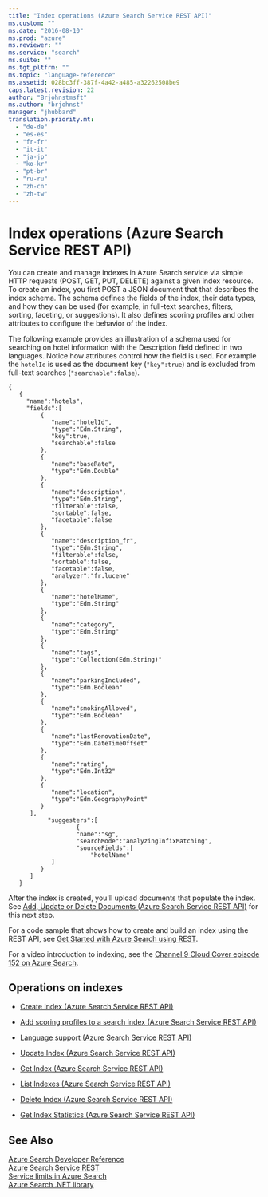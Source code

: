 ```yaml
---
title: "Index operations (Azure Search Service REST API)"
ms.custom: ""
ms.date: "2016-08-10"
ms.prod: "azure"
ms.reviewer: ""
ms.service: "search"
ms.suite: ""
ms.tgt_pltfrm: ""
ms.topic: "language-reference"
ms.assetid: 028bc3ff-387f-4a42-a485-a32262508be9
caps.latest.revision: 22
author: "Brjohnstmsft"
ms.author: "brjohnst"
manager: "jhubbard"
translation.priority.mt: 
  - "de-de"
  - "es-es"
  - "fr-fr"
  - "it-it"
  - "ja-jp"
  - "ko-kr"
  - "pt-br"
  - "ru-ru"
  - "zh-cn"
  - "zh-tw"
---
```

# Index operations (Azure Search Service REST API)
  You can create and manage indexes in Azure Search service via simple HTTP requests (POST, GET, PUT, DELETE) against a given index resource. To create an index, you first POST a JSON document that that describes the index schema. The schema defines the fields of the index, their data types, and how they can be used (for example, in full-text searches, filters, sorting, faceting, or suggestions). It also defines scoring profiles and other attributes to configure the behavior of the index.  
  
 The following example provides an illustration of a schema used for searching on hotel information with the Description field defined in two languages. Notice how attributes control how the field is used. For example the `hotelId` is used as the document key (`"key":true`) and is excluded from full-text searches (`"searchable":false`).  
  
```  
{ 
   { 
     "name":"hotels",   
     "fields":[ 
         { 
            "name":"hotelId",
            "type":"Edm.String",
            "key":true,
            "searchable":false
         },
         { 
            "name":"baseRate",
            "type":"Edm.Double"
         },
         { 
            "name":"description",
            "type":"Edm.String",
            "filterable":false,
            "sortable":false,
            "facetable":false
         },
         { 
            "name":"description_fr",
            "type":"Edm.String",
            "filterable":false,
            "sortable":false,
            "facetable":false,
            "analyzer":"fr.lucene"
         },
         { 
            "name":"hotelName",
            "type":"Edm.String"
         },
         { 
            "name":"category",
            "type":"Edm.String"
         },
         { 
            "name":"tags",
            "type":"Collection(Edm.String)"
         },
         { 
            "name":"parkingIncluded",
            "type":"Edm.Boolean"
         },
         { 
            "name":"smokingAllowed",
            "type":"Edm.Boolean"
         },
         { 
            "name":"lastRenovationDate",
            "type":"Edm.DateTimeOffset"
         },
         { 
            "name":"rating",
            "type":"Edm.Int32"
         },
         { 
            "name":"location",
            "type":"Edm.GeographyPoint"
         }              
      ],
           "suggesters":[ 
                   { 
                   "name":"sg",
                   "searchMode":"analyzingInfixMatching",
                   "sourceFields":[ 
                       "hotelName"
            ]                  
         }           
      ]       
   } 
```  
  
 After the index is created, you'll upload documents that populate the index. See [Add, Update or Delete Documents &#40;Azure Search Service REST API&#41;](addupdate-or-delete-documents.md) for this next step.  
  
 For a code sample that shows how to create and build an index using the REST API, see [Get Started with Azure Search using REST](https://github.com/Azure-Samples/search-rest-api-getting-started).  
  
 For a video introduction to indexing, see the [Channel 9 Cloud Cover episode 152 on Azure Search](http://channel9.msdn.com/Shows/Cloud+Cover/Cloud-Cover-152-Azure-Search-with-Liam-Cavanagh).  
  
## Operations on indexes  
  
-   [Create Index &#40;Azure Search Service REST API&#41;](create-index.md)  
  
-   [Add scoring profiles to a search index &#40;Azure Search Service REST API&#41;](add-scoring-profiles-to-a-search-index.md)  
  
-   [Language support &#40;Azure Search Service REST API&#41;](language-support.md)  
  
-   [Update Index &#40;Azure Search Service REST API&#41;](update-index.md)  
  
-   [Get Index &#40;Azure Search Service REST API&#41;](get-index.md)  
  
-   [List Indexes &#40;Azure Search Service REST API&#41;](list-indexes.md)  
  
-   [Delete Index &#40;Azure Search Service REST API&#41;](delete-index.md)  
  
-   [Get Index Statistics &#40;Azure Search Service REST API&#41;](get-index-statistics.md)  
  
## See Also  
 [Azure Search Developer Reference](http://msdn.microsoft.com/en-us/a47e2a88-f9f9-4731-ab5f-e30ba1b5262b)   
 [Azure Search Service REST](service-rest.md)   
 [Service limits in Azure Search](https://azure.microsoft.com/documentation/articles/search-limits-quotas-capacity/)   
 [Azure Search .NET library](https://msdn.microsoft.com/library/azure/dn951165.aspx)  
  
  